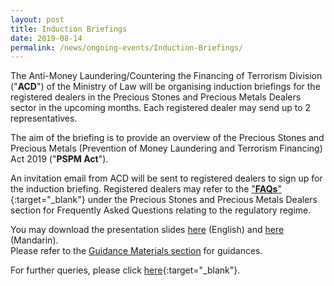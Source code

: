 ```yaml
---
layout: post
title: Induction Briefings
date: 2019-08-14
permalink: /news/ongoing-events/Induction-Briefings/
---
```

The Anti-Money Laundering/Countering the Financing of Terrorism Division ("**ACD**") of the Ministry of Law will be organising induction briefings for the registered dealers in the Precious Stones and Precious Metals Dealers sector in the upcoming months. Each registered dealer may send up to 2 representatives.

The aim of the briefing is to provide an overview of the Precious Stones and Precious Metals (Prevention of Money Laundering and Terrorism Financing) Act 2019 ("**PSPM Act**").

An invitation email from ACD will be sent to registered dealers to sign up for the induction briefing. Registered dealers may refer to the ["**FAQs**"](https://va.ecitizen.gov.sg/cfp/customerPages/mlaw/explorefaq.aspx){:target="_blank"} under the Precious Stones and Precious Metals Dealers section for Frequently Asked Questions relating to the regulatory regime.

You may download the presentation slides [here](/images/IB_Slides_English_20191030_V01Final.pdf) (English) and [here](/images/IB_Slides_Chinese_20191029_V02Final.pdf) (Mandarin).<br>
Please refer to the [Guidance Materials section](/guidance-materials/) for guidances.

For further queries, please click [here](https://www.mlaw.gov.sg/eservices/enquiry/){:target="_blank"}.
